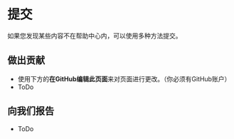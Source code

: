 # 提交

如果您发现某些内容不在帮助中心内，可以使用多种方法提交。

## 做出贡献

- 使用下方的**在GitHub编辑此页面**来对页面进行更改。（你必须有GitHub账户）
- ToDo

## 向我们报告

- ToDo